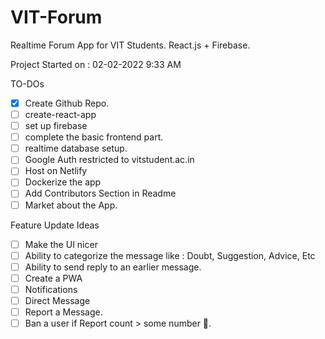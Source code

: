 # VIT-Forum
Realtime Forum App for VIT Students. React.js + Firebase.

Project Started on : 02-02-2022 9:33 AM

TO-DOs
- [x] Create Github Repo.
- [ ] create-react-app
- [ ] set up firebase
- [ ] complete the basic frontend part.
- [ ] realtime database setup.
- [ ] Google Auth restricted to vitstudent.ac.in
- [ ] Host on Netlify
- [ ] Dockerize the app
- [ ] Add Contributors Section in Readme
- [ ] Market about the App.

Feature Update Ideas
- [ ] Make the UI nicer
- [ ] Ability to categorize the message like : Doubt, Suggestion, Advice, Etc
- [ ] Ability to send reply to an earlier message.
- [ ] Create a PWA
- [ ] Notifications
- [ ] Direct Message
- [ ] Report a Message.
- [ ] Ban a user if Report count > some number 🤔.
